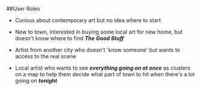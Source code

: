 ##User Roles

* Curious about contemporary art but no idea where to start

* New to town, interested in buying some local art for new home, but doesn't know where to find ***The Good Stuff***

* Artist from another city who doesn't 'know someone' but wants to access to the real scene

* Local artist who wants to see ***everything going on at once*** as clusters on a map to help them decide what part of town to hit when there's a lot going on ***tonight***
